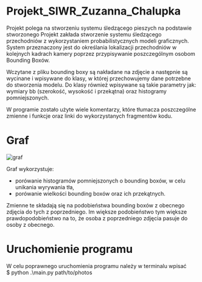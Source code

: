# Projekt_SIWR_Zuzanna_Chalupka
Projekt polega na stworzeniu systemu śledzącego pieszych na podstawie stworzonego 
Projekt zakłada stworzenie systemu śledzącego przechodniów z wykorzystaniem probabilistycznych modeli graficznych. System przeznaczony jest do określania lokalizacji przechodniów w kolejnych kadrach kamery poprzez przypisywanie poszczególnym osobom Bounding Boxów.

Wczytane z pliku bounding boxy są nakładane na zdjęcie a następnie są wycinane i wpisywane do klasy, w której przechowujemy dane potrzebne do stworzenia modelu. 
Do klasy również wpisywane są takie parametry jak: wymiary bb (szerokość, wysokość i przekątna) oraz histogramy pomniejszonych. <br />

W programie zostało użyte wiele komentarzy, które tłumacza poszczególne zmienne i funkcje oraz linki do wykorzystanych fragmentów kodu.  

# Graf 
![graf](https://user-images.githubusercontent.com/50628242/185988465-2a556f92-ac76-4122-bbc0-023b6e6c3b95.png)

Graf wykorzystuje: 
* porówanie histogramów pomniejszonych o bounding boxów, w celu unikania wyrywania tła, 
* porówanie wielkości bounding boxów oraz ich przekątnych. 

Zmienne te składają się na podobieństwa bounding boxów z obecnego zdjęcia do tych z poprzedniego. Im większe podobieństwo tym większe prawdopodobieństwo na to, że osoba z poprzedniego zdjęcia pasuje do osoby z obecnego. 

# Uruchomienie programu 
W celu poprawnego uruchomienia programu należy w terminalu wpisać <br />
$ python .\main.py path/to/photos





